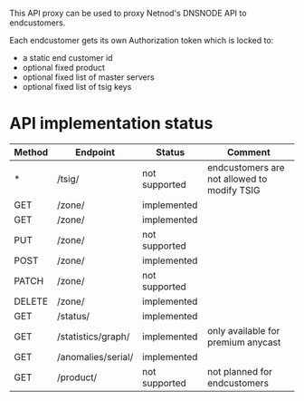 This API proxy can be used to proxy Netnod's DNSNODE API to endcustomers. 

Each endcustomer gets its own Authorization token which is locked to:
 - a static end customer id
 - optional fixed product
 - optional fixed list of master servers
 - optional fixed list of tsig keys 

# API implementation status

| Method | Endpoint                | Status        | Comment                                     |
|--------|-------------------------|---------------|---------------------------------------------|
| *      | /tsig/                  | not supported | endcustomers are not allowed to modify TSIG |
| GET    | /zone/                  | implemented   |                                             |
| GET    | /zone/<zone-name>       | implemented   |                                             |
| PUT    | /zone/<zone-name>       | not supported |                                             |
| POST   | /zone/<zone-name>       | implemented   |                                             |
| PATCH  | /zone/<zone-name>       | not supported |                                             |
| DELETE | /zone/<zone-name>       | implemented   |                                             |
| GET    | /status/<zone-name>     | implemented   |                                             |
| GET    | /statistics/graph/<zone-name> | implemented |   only available for premium anycast    |
| GET    | /anomalies/serial/<zone-name>  | implemented   |                                      |
| GET    | /product/               | not supported |  not planned for endcustomers                                           |

